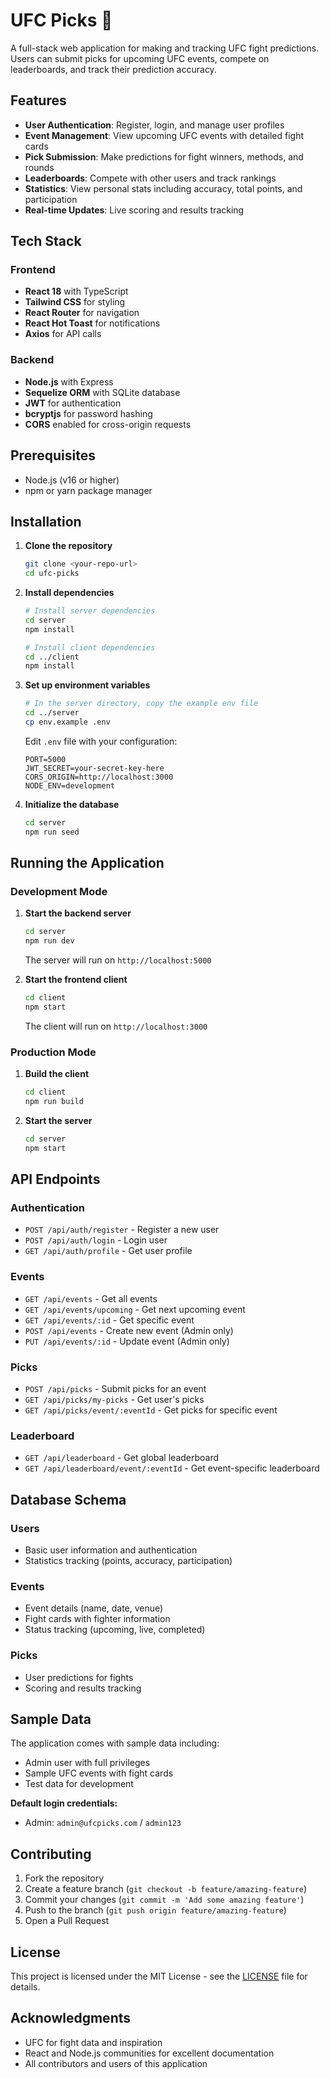 # UFC Picks 🥊

A full-stack web application for making and tracking UFC fight predictions. Users can submit picks for upcoming UFC events, compete on leaderboards, and track their prediction accuracy.

## Features

- **User Authentication**: Register, login, and manage user profiles
- **Event Management**: View upcoming UFC events with detailed fight cards
- **Pick Submission**: Make predictions for fight winners, methods, and rounds
- **Leaderboards**: Compete with other users and track rankings
- **Statistics**: View personal stats including accuracy, total points, and participation
- **Real-time Updates**: Live scoring and results tracking

## Tech Stack

### Frontend
- **React 18** with TypeScript
- **Tailwind CSS** for styling
- **React Router** for navigation
- **React Hot Toast** for notifications
- **Axios** for API calls

### Backend
- **Node.js** with Express
- **Sequelize ORM** with SQLite database
- **JWT** for authentication
- **bcryptjs** for password hashing
- **CORS** enabled for cross-origin requests

## Prerequisites

- Node.js (v16 or higher)
- npm or yarn package manager

## Installation

1. **Clone the repository**
   ```bash
   git clone <your-repo-url>
   cd ufc-picks
   ```

2. **Install dependencies**
   ```bash
   # Install server dependencies
   cd server
   npm install
   
   # Install client dependencies
   cd ../client
   npm install
   ```

3. **Set up environment variables**
   ```bash
   # In the server directory, copy the example env file
   cd ../server
   cp env.example .env
   ```
   
   Edit `.env` file with your configuration:
   ```env
   PORT=5000
   JWT_SECRET=your-secret-key-here
   CORS_ORIGIN=http://localhost:3000
   NODE_ENV=development
   ```

4. **Initialize the database**
   ```bash
   cd server
   npm run seed
   ```

## Running the Application

### Development Mode

1. **Start the backend server**
   ```bash
   cd server
   npm run dev
   ```
   The server will run on `http://localhost:5000`

2. **Start the frontend client**
   ```bash
   cd client
   npm start
   ```
   The client will run on `http://localhost:3000`

### Production Mode

1. **Build the client**
   ```bash
   cd client
   npm run build
   ```

2. **Start the server**
   ```bash
   cd server
   npm start
   ```

## API Endpoints

### Authentication
- `POST /api/auth/register` - Register a new user
- `POST /api/auth/login` - Login user
- `GET /api/auth/profile` - Get user profile

### Events
- `GET /api/events` - Get all events
- `GET /api/events/upcoming` - Get next upcoming event
- `GET /api/events/:id` - Get specific event
- `POST /api/events` - Create new event (Admin only)
- `PUT /api/events/:id` - Update event (Admin only)

### Picks
- `POST /api/picks` - Submit picks for an event
- `GET /api/picks/my-picks` - Get user's picks
- `GET /api/picks/event/:eventId` - Get picks for specific event

### Leaderboard
- `GET /api/leaderboard` - Get global leaderboard
- `GET /api/leaderboard/event/:eventId` - Get event-specific leaderboard

## Database Schema

### Users
- Basic user information and authentication
- Statistics tracking (points, accuracy, participation)

### Events
- Event details (name, date, venue)
- Fight cards with fighter information
- Status tracking (upcoming, live, completed)

### Picks
- User predictions for fights
- Scoring and results tracking

## Sample Data

The application comes with sample data including:
- Admin user with full privileges
- Sample UFC events with fight cards
- Test data for development

**Default login credentials:**
- Admin: `admin@ufcpicks.com` / `admin123`


## Contributing

1. Fork the repository
2. Create a feature branch (`git checkout -b feature/amazing-feature`)
3. Commit your changes (`git commit -m 'Add some amazing feature'`)
4. Push to the branch (`git push origin feature/amazing-feature`)
5. Open a Pull Request

## License

This project is licensed under the MIT License - see the [LICENSE](LICENSE) file for details.

## Acknowledgments

- UFC for fight data and inspiration
- React and Node.js communities for excellent documentation
- All contributors and users of this application 